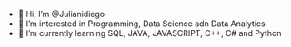 - 👋 Hi, I’m @Julianidiego
- 👀 I’m interested in Programming, Data Science adn Data Analytics
- 🌱 I’m currently learning SQL, JAVA, JAVASCRIPT, C++, C# and Python
<!--- 
Julianidiego/Julianidiego is a ✨ special ✨ repository because its `README.md` (this file) appears on your GitHub profile.
You can click the Preview link to take a look at your changes.
--->
